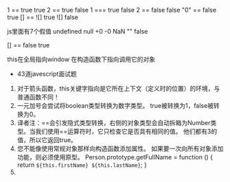 1 == true    true 
2 == true    false 
1 === true    false 
2 == false    false 
"0"  == false  true
[] == ![]  true
![]   false 


js里面有7个假值
undefined
null 
+0
-0
NaN
""
false


[] == false    true

this在全局指向window 在构造函数下指向调用它的对象


- 43道javescript面试题
 1. 对于箭头函数，this关键字指向是它所在上下文（定义时的位置）的环境，与普通函数不同！
 2. 一元加号会尝试将boolean类型转换为数字类型。 true被转换为1，false被转换为0。
 3. 译者注：==会引发隐式类型转换，右侧的对象类型会自动拆箱为Number类型。当我们使用==运算符时，它只检查它是否具有相同的值。 他们都有3的值，所以它返回true。
 4. 您不能像使用常规对象那样向构造函数添加属性。 如果要一次向所有对象添加功能，则必须使用原型。
    Person.prototype.getFullName = function () {
      return `${this.firstName} ${this.lastName}`;
    }
  5. 